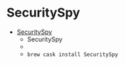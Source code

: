 # SecuritySpy
- [SecuritySpy](https://www.bensoftware.com/securityspy/)
  -  SecuritySpy 
  - 
  - `brew cask install SecuritySpy`
